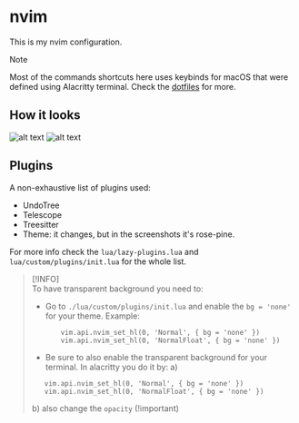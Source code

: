 # nvim

This is my nvim configuration.

> [!NOTE]  
> Most of the commands shortcuts here uses keybinds for macOS that were defined using Alacritty terminal. Check the [dotfiles](https://github.com/Guilospanck/dotfiles) for more.

## How it looks

![alt text](img/nvim.png)
![alt text](img/nvim2.png)

## Plugins

A non-exhaustive list of plugins used:

- UndoTree
- Telescope
- Treesitter
- Theme: it changes, but in the screenshots it's rose-pine.

For more info check the `lua/lazy-plugins.lua` and `lua/custom/plugins/init.lua` for the whole list.

> [!INFO]  
> To have transparent background you need to:
> - Go to `./lua/custom/plugins/init.lua` and enable the `bg = 'none'` for your theme. Example:
> ```
>        vim.api.nvim_set_hl(0, 'Normal', { bg = 'none' })
>        vim.api.nvim_set_hl(0, 'NormalFloat', { bg = 'none' })
>
> ```
> - Be sure to also enable the transparent background for your terminal. In alacritty you do it by:
> a) 
> ```
>    vim.api.nvim_set_hl(0, 'Normal', { bg = 'none' })
>    vim.api.nvim_set_hl(0, 'NormalFloat', { bg = 'none' })
> ```
> b) also change the `opacity` (!important) 
